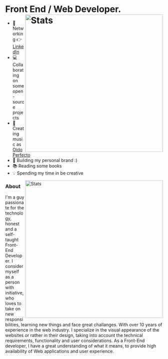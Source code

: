 # Front End / Web Developer. <img src="https://github-readme-stats.vercel.app/api?username=anthuanvasquez&show_icons=true&hide_border=true&count_private=true" alt="Stats" width="440" align="right">

- 🤹 Networking 👉 <a href="https://www.linkedin.com/in/anthuanvasquez/">LinkedIn</a>
- 💻 Collaborating on some open-source projects
- 🎹 Creating music as <a href="https://oidoperfecto.net/">Oido Perfecto</a>
- 📱 Building my personal brand :)
- 📚 Reading some books
- 💡 Spending my time in be creative

<img src="https://github-readme-stats.vercel.app/api/wakatime?username=anthuanvasquez&show_icons=true&hide_border=true&count_private=true&layout=compact" alt="Stats" width="440" align="right">

### About

I'm a guy passionate for the technology, honest and a self-taught Front-End Developer. I consider myself as a person with initiative, who loves to take on new responsibilities, learning new things and face great challanges. With over 10 years of experience in the web industry. I specialize in the visual appearance of the websites or rather in their design, taking into account the technical requirements, functionality and user considerations. As a Front-End developer, I have a great understanding of what it means, to provide high availability of Web applications and user experience.
